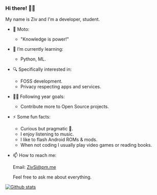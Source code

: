 ### Hi there! 👋🏽

My name is Ziv and I'm a developer, student.

+ 💬 Moto:

  * "Knowledge is power!"

+ 🌱 I’m currently learning:

  * Python, ML.

+ 🔍 Specifically interested in:

  * FOSS development.
  * Privacy respecting apps and services.

+ 🔭🥅 Following year goals:

  * Contribute more to Open Source projects.

+ ⚡ Some fun facts:

  * Curious but pragmatic 🦝.
  * I enjoy listening to music.
  * I like to flash Android ROMs & mods.
  * When not coding I usually play video games or reading books.
  
+ 📫 How to reach me:

  Email: ZivSi@pm.me
  
  Feel free to ask me about everything.

[![Github stats](https://github-readme-stats.vercel.app/api?username=ZivSimchoni&show_icons=true&theme=github_dark&count_private=true&hide_border=true&line_height=20)](https://github.com/ZivSimchoni)

